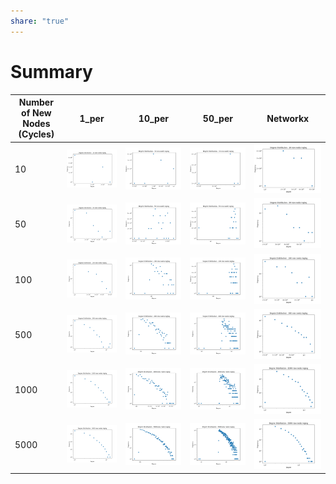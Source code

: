 ```yaml
---  
share: "true"  
---  
```

# Summary  
  
| Number of New Nodes (Cycles) | 1_per | 10_per | 50_per | Networkx |  
| ----------------------------- | ------| -------| -------| ---------|  
| 10                            | ![Degree loglog Distribution](./cs575/cs575_hw3_graphs/1_per_cycle/gdist_cycle_10_loglog.png) | ![Degree loglog Distribution](./cs575/cs575_hw3_graphs/10_per_cycle/gdist_cycle_10_loglog.png) | ![Degree loglog Distribution](./cs575/cs575_hw3_graphs/50_per_cycle/gdist_cycle_10_loglog.png) | ![Degree loglog Distribution](./cs575/cs575_hw3_graphs/networkx_version/gdist_cycle_10_loglog.png) |  
| 50                            | ![Degree loglog Distribution](./cs575/cs575_hw3_graphs/1_per_cycle/gdist_cycle_50_loglog.png) | ![Degree loglog Distribution](./cs575/cs575_hw3_graphs/10_per_cycle/gdist_cycle_50_loglog.png) | ![Degree loglog Distribution](./cs575/cs575_hw3_graphs/50_per_cycle/gdist_cycle_50_loglog.png) | ![Degree loglog Distribution](./cs575/cs575_hw3_graphs/networkx_version/gdist_cycle_50_loglog.png) |  
| 100                           | ![Degree loglog Distribution](./cs575/cs575_hw3_graphs/1_per_cycle/gdist_cycle_100_loglog.png) | ![Degree loglog Distribution](./cs575/cs575_hw3_graphs/10_per_cycle/gdist_cycle_100_loglog.png) | ![Degree loglog Distribution](./cs575/cs575_hw3_graphs/50_per_cycle/gdist_cycle_100_loglog.png) | ![Degree loglog Distribution](./cs575/cs575_hw3_graphs/networkx_version/gdist_cycle_100_loglog.png) |  
| 500                           | ![Degree loglog Distribution](./cs575/cs575_hw3_graphs/1_per_cycle/gdist_cycle_500_loglog.png) | ![Degree loglog Distribution](./cs575/cs575_hw3_graphs/10_per_cycle/gdist_cycle_500_loglog.png) | ![Degree loglog Distribution](./cs575/cs575_hw3_graphs/50_per_cycle/gdist_cycle_500_loglog.png) | ![Degree loglog Distribution](./cs575/cs575_hw3_graphs/networkx_version/gdist_cycle_500_loglog.png) |  
| 1000                          | ![Degree loglog Distribution](./cs575/cs575_hw3_graphs/1_per_cycle/gdist_cycle_1000_loglog.png) | ![Degree loglog Distribution](./cs575/cs575_hw3_graphs/10_per_cycle/gdist_cycle_1000_loglog.png) | ![Degree loglog Distribution](./cs575/cs575_hw3_graphs/50_per_cycle/gdist_cycle_1000_loglog.png) | ![Degree loglog Distribution](./cs575/cs575_hw3_graphs/networkx_version/gdist_cycle_1000_loglog.png) |  
| 5000                          | ![Degree loglog Distribution](./cs575/cs575_hw3_graphs/1_per_cycle/gdist_cycle_5000_loglog.png) | ![Degree loglog Distribution](./cs575/cs575_hw3_graphs/10_per_cycle/gdist_cycle_5000_loglog.png) | ![Degree loglog Distribution](./cs575/cs575_hw3_graphs/50_per_cycle/gdist_cycle_5000_loglog.png) | ![Degree loglog Distribution](./cs575/cs575_hw3_graphs/networkx_version/gdist_cycle_5000_loglog.png) |  

